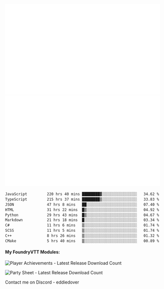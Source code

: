 
![](https://raw.githubusercontent.com/eddiedover/ghstats/master/generated/overview.svg)
![](https://raw.githubusercontent.com/eddiedover/ghstats/master/generated/languages.svg)

<!--START_SECTION:waka-->

```txt
JavaScript         220 hrs 40 mins ████████▓░░░░░░░░░░░░░░░░   34.62 %
TypeScript         215 hrs 37 mins ████████▒░░░░░░░░░░░░░░░░   33.83 %
JSON               47 hrs 8 mins   ██░░░░░░░░░░░░░░░░░░░░░░░   07.40 %
HTML               31 hrs 22 mins  █▒░░░░░░░░░░░░░░░░░░░░░░░   04.92 %
Python             29 hrs 43 mins  █▒░░░░░░░░░░░░░░░░░░░░░░░   04.67 %
Markdown           21 hrs 18 mins  █░░░░░░░░░░░░░░░░░░░░░░░░   03.34 %
C#                 11 hrs 6 mins   ▒░░░░░░░░░░░░░░░░░░░░░░░░   01.74 %
SCSS               11 hrs 5 mins   ▒░░░░░░░░░░░░░░░░░░░░░░░░   01.74 %
C++                8 hrs 26 mins   ▒░░░░░░░░░░░░░░░░░░░░░░░░   01.32 %
CMake              5 hrs 40 mins   ▒░░░░░░░░░░░░░░░░░░░░░░░░   00.89 %
```

<!--END_SECTION:waka-->

#### My FoundryVTT Modules:

  ![Player Achievements - Latest Release Download Count](https://img.shields.io/badge/dynamic/json?label=Player%20Achievements%20-%20Downloads@latest&query=assets%5B1%5D.download_count&url=https%3A%2F%2Fapi.github.com%2Frepos%2FEddieDover%2Ffvtt-player-achievements%2Freleases%2Flatest)

  ![Party Sheet - Latest Release Download Count](https://img.shields.io/badge/dynamic/json?label=Party%20Sheet%20-%20Downloads@latest&query=assets%5B1%5D.download_count&url=https%3A%2F%2Fapi.github.com%2Frepos%2FEddieDover%2Ffvtt-party-sheet%2Freleases%2Flatest)

<a rel="me" href="https://techhub.social/@EddieDover"></a>

Contact me on Discord - eddiedover
